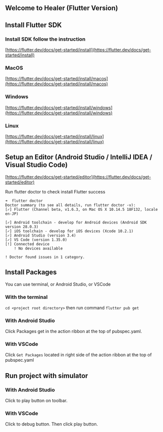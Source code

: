 ## Welcome to Healer (Flutter Version)

## Install Flutter SDK

### Install SDK follow the instruction

[https://flutter.dev/docs/get-started/install](https://flutter.dev/docs/get-started/install)

### MacOS

[https://flutter.dev/docs/get-started/install/macos](https://flutter.dev/docs/get-started/install/macos)

### Windows

[https://flutter.dev/docs/get-started/install/windows](https://flutter.dev/docs/get-started/install/windows)

### Linux

[https://flutter.dev/docs/get-started/install/linux](https://flutter.dev/docs/get-started/install/linux)

## Setup an Editor (Android Studio / IntelliJ IDEA / Visual Studio Code)

[https://flutter.dev/docs/get-started/editor](https://flutter.dev/docs/get-started/editor)

Run flutter doctor to check install Flutter success

```
➜  flutter doctor 
Doctor summary (to see all details, run flutter doctor -v):
[✓] Flutter (Channel beta, v1.6.3, on Mac OS X 10.14.5 18F132, locale en-JP)
 
[✓] Android toolchain - develop for Android devices (Android SDK version 28.0.3)
[✓] iOS toolchain - develop for iOS devices (Xcode 10.2.1)
[✓] Android Studio (version 3.4)
[✓] VS Code (version 1.35.0)
[!] Connected device
    ! No devices available

! Doctor found issues in 1 category.
```

## Install Packages

You can use terminal, or Android Studio, or VSCode

### With the terminal

`cd <project root directory>` then run command `flutter pub get`

### With Android Studio

Click Packages get in the action ribbon at the top of pubspec.yaml.

### With VSCode

Click `Get Packages` located in right side of the action ribbon at the top of pubspec.yaml

## Run project with simulator

### With Android Studio

Click to play button on toolbar.

### With VSCode

Click to debug button. Then click play button.
